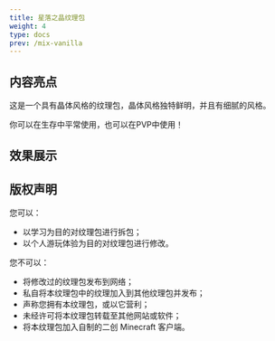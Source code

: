 ```yaml
---
title: 星落之晶纹理包
weight: 4
type: docs
prev: /mix-vanilla
---
```

## 内容亮点
这是一个具有晶体风格的纹理包，晶体风格独特鲜明，并且有细腻的风格。

你可以在生存中平常使用，也可以在PVP中使用！

## 效果展示

## 版权声明
您可以：

- 以学习为目的对纹理包进行拆包；
- 以个人游玩体验为目的对纹理包进行修改。

您不可以：

- 将修改过的纹理包发布到网络；
- 私自将本纹理包中的纹理加入到其他纹理包并发布；
- 声称您拥有本纹理包，或以它营利；
- 未经许可将本纹理包转载至其他网站或软件；
- 将本纹理包加入自制的二创 Minecraft 客户端。